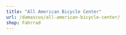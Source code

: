 ```yaml
---
title: "All American Bicycle Center"
url: /damascus/all-american-bicycle-center/
shop: Fahrrad
---
```

